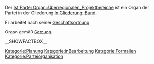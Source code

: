 Der [Ist Partei
Organ::Überregionalen\_Projektbereiche](/wiki/Ist_Partei_Organ::Überregionalen_Projektbereiche "wikilink")
ist ein Organ der Partei in der Gliederung [In
Gliederung::Bund](/wiki/In_Gliederung::Bund "wikilink").

Er arbeitet nach seiner
[Geschäftsortnung](/wiki/Hat_Geschäftsordnung::Bundesvorstand_GO "wikilink")

Organ gemäß
[Satzung](/wiki/Ist_definiert_in_Satzung::Satzung#.C2.A7_12_Die_.C3.BCberregionalen_Projektbereiche "wikilink").

\_\_SHOWFACTBOX\_\_

[Kategorie:Planung](/wiki/Kategorie:Planung "wikilink")
[Kategorie:inBearbeitung](/wiki/Kategorie:inBearbeitung "wikilink")
[Kategorie:Formalien](/wiki/Kategorie:Formalien "wikilink")
[Kategorie:Parteiorganisation](/wiki/Kategorie:Parteiorganisation "wikilink")
